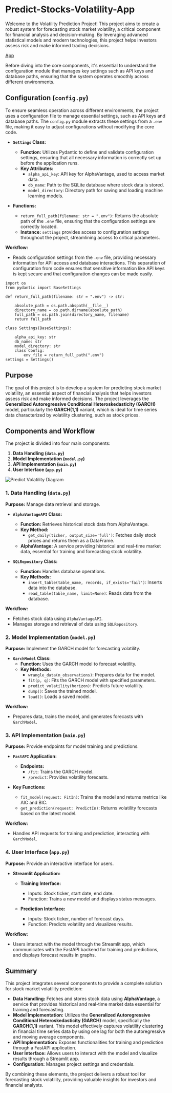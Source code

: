 # Predict-Stocks-Volatility-App

Welcome to the Volatility Prediction Project! This project aims to create a robust system for forecasting stock market volatility, a critical component for financial analysis and decision-making. By leveraging advanced statistical models and modern technologies, this project helps investors assess risk and make informed trading decisions.

[App](https://github.com/user-attachments/assets/99a21bc4-380e-4fbf-ae61-c31117bbac48)



Before diving into the core components, it's essential to understand the configuration module that manages key settings such as API keys and database paths, ensuring that the system operates smoothly across different environments.

## Configuration (`config.py`)

To ensure seamless operation across different environments, the project uses a configuration file to manage essential settings, such as API keys and database paths. The `config.py` module extracts these settings from a `.env` file, making it easy to adjust configurations without modifying the core code.

- **`Settings` Class:**
  - **Function:** Utilizes Pydantic to define and validate configuration settings, ensuring that all necessary information is correctly set up before the application runs.
  - **Key Attributes:**
    - `alpha_api_key`: API key for AlphaVantage, used to access market data.
    - `db_name`: Path to the SQLite database where stock data is stored.
    - `model_directory`: Directory path for saving and loading machine learning models.

- **Functions:**
  - `return_full_path(filename: str = ".env")`: Returns the absolute path of the `.env` file, ensuring that the configuration settings are correctly located.
  - **Instance:** `settings` provides access to configuration settings throughout the project, streamlining access to critical parameters.

**Workflow:**
- Reads configuration settings from the `.env` file, providing necessary information for API access and database interactions. This separation of configuration from code ensures that sensitive information like API keys is kept secure and that configuration changes can be made easily.


```
import os
from pydantic import BaseSettings

def return_full_path(filename: str = ".env") -> str:
   
    absolute_path = os.path.abspath(__file__)
    directory_name = os.path.dirname(absolute_path)
    full_path = os.path.join(directory_name, filename)
    return full_path

class Settings(BaseSettings):
  
    alpha_api_key: str
    db_name: str
    model_directory: str
    class Config:
        env_file = return_full_path(".env")
settings = Settings()
```
## Purpose

The goal of this project is to develop a system for predicting stock market volatility, an essential aspect of financial analysis that helps investors assess risk and make informed decisions. The project leverages the **Generalized Autoregressive Conditional Heteroskedasticity (GARCH)** model, particularly the **GARCH(1,1)** variant, which is ideal for time series data characterized by volatility clustering, such as stock prices.

## Components and Workflow

The project is divided into four main components:

1. **Data Handling (`data.py`)**
2. **Model Implementation (`model.py`)**
3. **API Implementation (`main.py`)**
4. **User Interface (`app.py`)**
   
![Predict Volatility Diagram](https://github.com/user-attachments/assets/e9ec7435-88c3-437c-8950-8151cac086af)

### 1. Data Handling (`data.py`)

**Purpose:** Manage data retrieval and storage.

- **`AlphaVantageAPI` Class:**
  - **Function:** Retrieves historical stock data from AlphaVantage.
  - **Key Method:** 
    - `get_daily(ticker, output_size='full')`: Fetches daily stock prices and returns them as a DataFrame.
  - **AlphaVantage:** A service providing historical and real-time market data, essential for training and forecasting stock volatility.

- **`SQLRepository` Class:**
  - **Function:** Handles database operations.
  - **Key Methods:** 
    - `insert_table(table_name, records, if_exists='fail')`: Inserts data into the database.
    - `read_table(table_name, limit=None)`: Reads data from the database.

**Workflow:**
- Fetches stock data using `AlphaVantageAPI`.
- Manages storage and retrieval of data using `SQLRepository`.

### 2. Model Implementation (`model.py`)

**Purpose:** Implement the GARCH model for forecasting volatility.

- **`GarchModel` Class:**
  - **Function:** Uses the GARCH model to forecast volatility.
  - **Key Methods:**
    - `wrangle_data(n_observations)`: Prepares data for the model.
    - `fit(p, q)`: Fits the GARCH model with specified parameters.
    - `predict_volatility(horizon)`: Predicts future volatility.
    - `dump()`: Saves the trained model.
    - `load()`: Loads a saved model.

**Workflow:**
- Prepares data, trains the model, and generates forecasts with `GarchModel`.

### 3. API Implementation (`main.py`)

**Purpose:** Provide endpoints for model training and predictions.

- **`FastAPI` Application:**
  - **Endpoints:**
    - `/fit`: Trains the GARCH model.
    - `/predict`: Provides volatility forecasts.

- **Key Functions:**
  - `fit_model(request: FitIn)`: Trains the model and returns metrics like AIC and BIC.
  - `get_prediction(request: PredictIn)`: Returns volatility forecasts based on the latest model.

**Workflow:**
- Handles API requests for training and prediction, interacting with `GarchModel`.

### 4. User Interface (`app.py`)

**Purpose:** Provide an interactive interface for users.

- **Streamlit Application:**
  - **Training Interface:** 
    - Inputs: Stock ticker, start date, end date.
    - Function: Trains a new model and displays status messages.
  
  - **Prediction Interface:**
    - Inputs: Stock ticker, number of forecast days.
    - Function: Predicts volatility and visualizes results.

**Workflow:**
- Users interact with the model through the Streamlit app, which communicates with the FastAPI backend for training and predictions, and displays forecast results in graphs.

## Summary

This project integrates several components to provide a complete solution for stock market volatility prediction:

- **Data Handling:** Fetches and stores stock data using **AlphaVantage**, a service that provides historical and real-time market data essential for training and forecasting.
- **Model Implementation:** Utilizes the **Generalized Autoregressive Conditional Heteroskedasticity (GARCH)** model, specifically the **GARCH(1,1)** variant. This model effectively captures volatility clustering in financial time series data by using one lag for both the autoregressive and moving average components.
- **API Implementation:** Exposes functionalities for training and prediction through a FastAPI application.
- **User Interface:** Allows users to interact with the model and visualize results through a Streamlit app.
- **Configuration:** Manages project settings and credentials.

By combining these elements, the project delivers a robust tool for forecasting stock volatility, providing valuable insights for investors and financial analysts.
